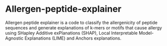 # Allergen-peptide-explainer
Allergen peptide explainer is a code to classify the allergenicity of peptide sequences and generate explanations of k-mers or motifs that cause allergy using SHapley Additive exPlanations (SHAP), Local Interpretable Model-Agnostic Explanations (LIME) and Anchors explanations.
